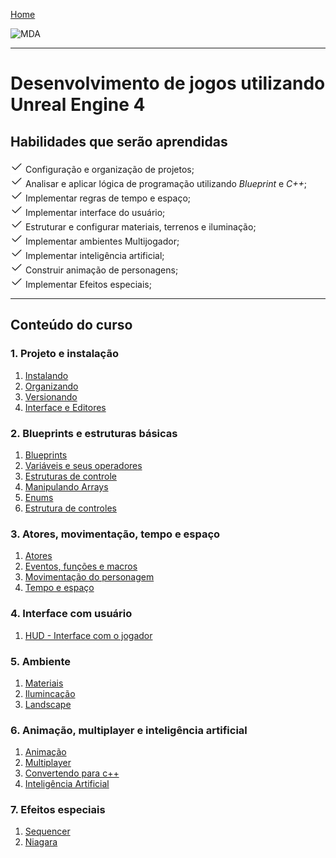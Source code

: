 [Home](https://myerco.github.io/unreal-engine)

![MDA](https://myerco.github.io/unreal-engine/imagens/cafegeek_small.png)

***
# Desenvolvimento de jogos utilizando Unreal Engine 4
## Habilidades que serão aprendidas  
![Classes de atores](imagens/icons/iconfinder_Check.png) Configuração e organização de projetos;   
![Classes de atores](imagens/icons/iconfinder_Check.png) Analisar e aplicar lógica de programação utilizando *Blueprint* e *C++*;     
![Classes de atores](imagens/icons/iconfinder_Check.png) Implementar regras de tempo e espaço;  
![Classes de atores](imagens/icons/iconfinder_Check.png) Implementar interface do usuário;  
![Classes de atores](imagens/icons/iconfinder_Check.png) Estruturar e configurar materiais, terrenos e iluminação;  
![Classes de atores](imagens/icons/iconfinder_Check.png) Implementar ambientes Multijogador;  
![Classes de atores](imagens/icons/iconfinder_Check.png) Implementar inteligência artificial;  
![Classes de atores](imagens/icons/iconfinder_Check.png) Construir animação de personagens;  
![Classes de atores](imagens/icons/iconfinder_Check.png) Implementar Efeitos especiais;  

***
## Conteúdo do curso
<a name="1"></a>
### 1. Projeto e instalação
1. [Instalando](https://myerco.github.io/unreal-engine/modulo1/instalando.html)
1. [Organizando](https://myerco.github.io/unreal-engine/modulo1/organizando.html)
1. [Versionando](https://myerco.github.io/unreal-engine/modulo1/github.html)
1. [Interface e Editores](modulo1/interface.html)  

<a name="2"></a>
### 2. Blueprints e estruturas básicas
1. [Blueprints](https://myerco.github.io/unreal-engine/modulo1/blueprint.html)
1. [Variáveis e seus operadores](https://myerco.github.io/unreal-engine/modulo1/variaveis.html)  
1. [Estruturas de controle](https://myerco.github.io/unreal-engine/modulo1/estruturascontrole.html)
1. [Manipulando Arrays](https://myerco.github.io/unreal-engine/modulo1/array.html)  
1. [Enums](https://myerco.github.io/unreal-engine/modulo1/enum.html)    
1. [Estrutura de controles](https://myerco.github.io/unreal-engine/modulo1/controles.html)

<a name="3"></a>
### 3. Atores, movimentação, tempo e espaço
1. [Atores](https://myerco.github.io/unreal-engine/modulo1/atores.html)
1. [Eventos, funções e macros](https://myerco.github.io/unreal-engine/modulo1/eventos_funcoes.html)  
1. [Movimentação do personagem](https://myerco.github.io/unreal-engine/modulo1/movimentacao.html)    
1. [Tempo e espaço](https://myerco.github.io/unreal-engine/modulo1.tempo_espaco.html)  

<a name="4"></a>
### 4. Interface com usuário
1. [HUD - Interface com o jogador](https://myerco.github.io/unreal-engine/hud.html)

<a name="5"></a>
### 5. Ambiente
1. [Materiais](https://myerco.github.io/unreal-engine/materiais.html)
1. [Ilumincação](https://myerco.github.io/unreal-engine/iluminacao.html)
1. [Landscape](https://myerco.github.io/unreal-engine/Landscape.html)  

<a name="6"></a>
### 6. Animação, multiplayer e inteligência artificial
1. [Animação](https://myerco.github.io/unreal-engine/modulo1/animacao.html)
1. [Multiplayer](https://myerco.github.io/unreal-engine/modulo1/multiplayer.html)
1. [Convertendo para c++](https://myerco.github.io/unreal-engine/modulo1/blueprintparacpp.html)
1. [Inteligência Artificial](https://myerco.github.io/unreal-engine/modulo1/inteligenciaArtificial.html)

<a name="7"></a>
### 7. Efeitos especiais
1. [Sequencer](https://myerco.github.io/unreal-engine/sequencer.html)
1. [Niagara](https://myerco.github.io/unreal-engine/modulo1/niagara.html)
